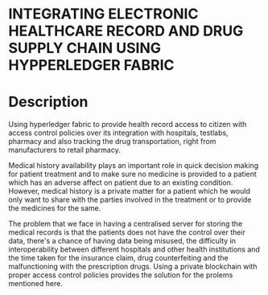 # INTEGRATING ELECTRONIC HEALTHCARE RECORD AND DRUG SUPPLY CHAIN USING HYPPERLEDGER FABRIC

# Description
Using hyperledger fabric to provide health record access to citizen with access control policies over its integration with hospitals, testlabs, pharmacy and
also tracking the drug transportation, right from manufacturers to retail pharmacy.

Medical history availability plays an important role in quick decision making for patient treatment and to make sure no medicine is provided to a patient
which has an adverse affect on patient due to an existing condition. However, medical history is a private matter for a patient which he would only want to
share with the parties involved in the treatment or to provide the medicines for the same.

The problem that we face in having a centralised server for storing the medical records is that the patients does not have the control over their data, there's a
chance of having data being misused, the difficulty in interoperability between different hospitals and other health institutions and the time taken for the
insurance claim, drug counterfeiting and the malfunctioning with the prescription drugs. Using a private blockchain with proper access control policies provides 
the solution for the prolems mentioned here.
 
